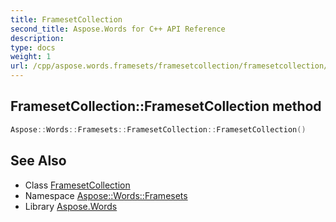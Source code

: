 ```yaml
---
title: FramesetCollection
second_title: Aspose.Words for C++ API Reference
description: 
type: docs
weight: 1
url: /cpp/aspose.words.framesets/framesetcollection/framesetcollection/
---
```

## FramesetCollection::FramesetCollection method




```cpp
Aspose::Words::Framesets::FramesetCollection::FramesetCollection()
```

## See Also

* Class [FramesetCollection](../)
* Namespace [Aspose::Words::Framesets](../../)
* Library [Aspose.Words](../../../)
